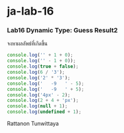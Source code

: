 # ja-lab-16
### Lab16 Dynamic Type: Guess Result2
จงหาผลลัพธ์ที่เกิดขึ้น

```JavaScript
console.log('' + 1 + 0);
console.log('' - 1 + 0)); 
console.log(true + false);
console.log(6 / '3');
console.log('2' * '3');
console.log('   -9   ' - 5);
console.log('   -9   ' + 5);
console.log('4px' - 2);
console.log(2 + 4 + 'px');
console.log(null + 1);
console.log(undefined + 1);
```
Rattanon Tunwittaya
